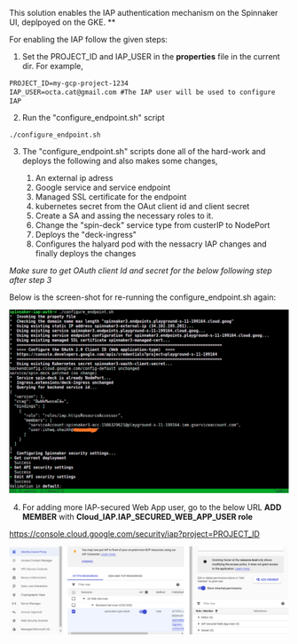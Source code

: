 This solution enables the IAP authentication mechanism on the Spinnaker UI, 
deplpoyed on the GKE.
** 

For enabling the IAP follow the given steps:

1. Set the PROJECT_ID and IAP_USER in the **properties** file in the current dir.
For example,
```
PROJECT_ID=my-gcp-project-1234
IAP_USER=octa.cat@gmail.com #The IAP user will be used to configure IAP
```

2. Run the "configure_endpoint.sh" script
```
./configure_endpoint.sh
```

3. The "configure_endpoint.sh" scripts done all of the hard-work and deploys the following and also makes some changes,

	1. An external ip adress 
	2. Google service and service endpoint
	3. Managed SSL certificate for the endpoint
	4. kubernetes secret from the OAut client id and client secret
	5. Create a SA and assing the necessary roles to it.
	6. Change the "spin-deck" service type from custerIP to NodePort
	7. Deploys the "deck-ingress"
	8. Configures the halyard pod with the nessacry IAP changes and finally deploys the changes

*Make sure to get OAuth client Id and secret for the below following step after step 3*

Below is the screen-shot for re-running the configure_endpoint.sh again:

![rerun-script](IMG_1.png)

4. For adding more IAP-secured Web App user, go to the below URL **ADD MEMBER**
with **Cloud_IAP.IAP_SECURED_WEB_APP_USER role**


https://console.cloud.google.com/security/iap?project=PROJECT_ID

![GCP-IAP](IAP_1.png)







